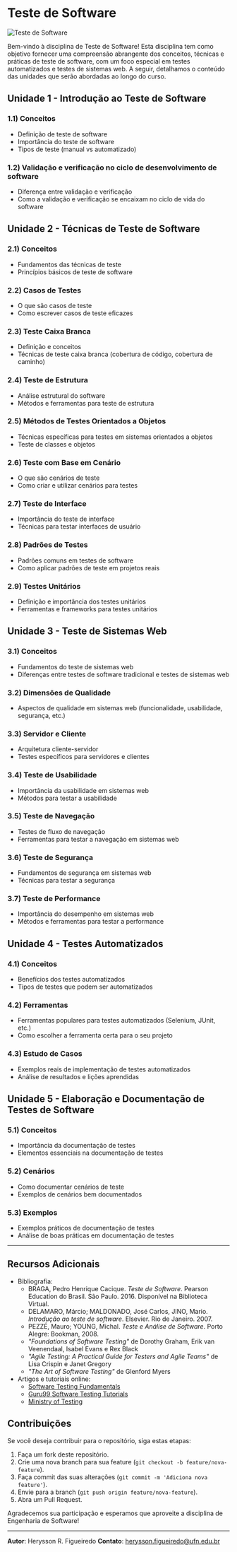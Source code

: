 # Teste de Software

![Teste de Software](https://github.com/user-attachments/assets/ed8b3bf6-9eed-493c-8047-b36af97cd2df)

Bem-vindo à disciplina de Teste de Software! Esta disciplina tem como objetivo fornecer uma compreensão abrangente dos conceitos, técnicas e práticas de teste de software, com um foco especial em testes automatizados e testes de sistemas web. A seguir, detalhamos o conteúdo das unidades que serão abordadas ao longo do curso.

## Unidade 1 - Introdução ao Teste de Software

### 1.1) Conceitos
- Definição de teste de software
- Importância do teste de software
- Tipos de teste (manual vs automatizado)

### 1.2) Validação e verificação no ciclo de desenvolvimento de software
- Diferença entre validação e verificação
- Como a validação e verificação se encaixam no ciclo de vida do software

## Unidade 2 - Técnicas de Teste de Software

### 2.1) Conceitos
- Fundamentos das técnicas de teste
- Princípios básicos de teste de software

### 2.2) Casos de Testes
- O que são casos de teste
- Como escrever casos de teste eficazes

### 2.3) Teste Caixa Branca
- Definição e conceitos
- Técnicas de teste caixa branca (cobertura de código, cobertura de caminho)

### 2.4) Teste de Estrutura
- Análise estrutural do software
- Métodos e ferramentas para teste de estrutura

### 2.5) Métodos de Testes Orientados a Objetos
- Técnicas específicas para testes em sistemas orientados a objetos
- Teste de classes e objetos

### 2.6) Teste com Base em Cenário
- O que são cenários de teste
- Como criar e utilizar cenários para testes

### 2.7) Teste de Interface
- Importância do teste de interface
- Técnicas para testar interfaces de usuário

### 2.8) Padrões de Testes
- Padrões comuns em testes de software
- Como aplicar padrões de teste em projetos reais

### 2.9) Testes Unitários
- Definição e importância dos testes unitários
- Ferramentas e frameworks para testes unitários

## Unidade 3 - Teste de Sistemas Web

### 3.1) Conceitos
- Fundamentos do teste de sistemas web
- Diferenças entre testes de software tradicional e testes de sistemas web

### 3.2) Dimensões de Qualidade
- Aspectos de qualidade em sistemas web (funcionalidade, usabilidade, segurança, etc.)

### 3.3) Servidor e Cliente
- Arquitetura cliente-servidor
- Testes específicos para servidores e clientes

### 3.4) Teste de Usabilidade
- Importância da usabilidade em sistemas web
- Métodos para testar a usabilidade

### 3.5) Teste de Navegação
- Testes de fluxo de navegação
- Ferramentas para testar a navegação em sistemas web

### 3.6) Teste de Segurança
- Fundamentos de segurança em sistemas web
- Técnicas para testar a segurança

### 3.7) Teste de Performance
- Importância do desempenho em sistemas web
- Métodos e ferramentas para testar a performance

## Unidade 4 - Testes Automatizados

### 4.1) Conceitos
- Benefícios dos testes automatizados
- Tipos de testes que podem ser automatizados

### 4.2) Ferramentas
- Ferramentas populares para testes automatizados (Selenium, JUnit, etc.)
- Como escolher a ferramenta certa para o seu projeto

### 4.3) Estudo de Casos
- Exemplos reais de implementação de testes automatizados
- Análise de resultados e lições aprendidas

## Unidade 5 - Elaboração e Documentação de Testes de Software

### 5.1) Conceitos
- Importância da documentação de testes
- Elementos essenciais na documentação de testes

### 5.2) Cenários
- Como documentar cenários de teste
- Exemplos de cenários bem documentados

### 5.3) Exemplos
- Exemplos práticos de documentação de testes
- Análise de boas práticas em documentação de testes

---

## Recursos Adicionais

- Bibliografia:
  - BRAGA, Pedro Henrique Cacique. *Teste de Software*. Pearson Education do Brasil. São Paulo. 2016. Disponível na Biblioteca Virtual.
  - DELAMARO, Márcio; MALDONADO, José Carlos, JINO, Mario. *Introdução ao teste de software*. Elsevier. Rio de Janeiro. 2007.
  - PEZZÉ, Mauro; YOUNG, Michal. *Teste e Análise de Software*. Porto Alegre: Bookman, 2008.
  - *"Foundations of Software Testing"* de Dorothy Graham, Erik van Veenendaal, Isabel Evans e Rex Black
  - *"Agile Testing: A Practical Guide for Testers and Agile Teams"* de Lisa Crispin e Janet Gregory
  - *"The Art of Software Testing"* de Glenford Myers
- Artigos e tutoriais online:
  - [Software Testing Fundamentals](https://softwaretestingfundamentals.com)
  - [Guru99 Software Testing Tutorials](https://www.guru99.com/software-testing.html)
  - [Ministry of Testing](https://www.ministryoftesting.com)

## Contribuições

Se você deseja contribuir para o repositório, siga estas etapas:

1. Faça um fork deste repositório.
2. Crie uma nova branch para sua feature (`git checkout -b feature/nova-feature`).
3. Faça commit das suas alterações (`git commit -m 'Adiciona nova feature'`).
4. Envie para a branch (`git push origin feature/nova-feature`).
5. Abra um Pull Request.

Agradecemos sua participação e esperamos que aproveite a disciplina de Engenharia de Software!

---

**Autor**: Herysson R. Figueiredo 
**Contato**: herysson.figueiredo@ufn.edu.br
